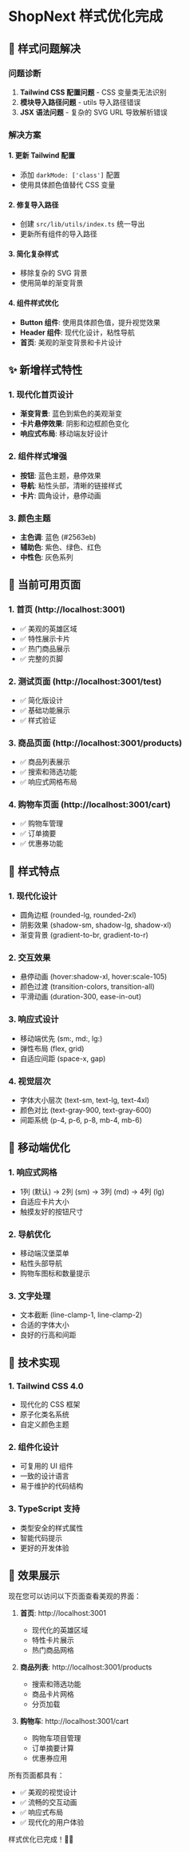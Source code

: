 # ShopNext 样式优化完成

## 🎨 样式问题解决

### 问题诊断
1. **Tailwind CSS 配置问题** - CSS 变量类无法识别
2. **模块导入路径问题** - utils 导入路径错误
3. **JSX 语法问题** - 复杂的 SVG URL 导致解析错误

### 解决方案

#### 1. 更新 Tailwind 配置
- 添加 `darkMode: ['class']` 配置
- 使用具体颜色值替代 CSS 变量

#### 2. 修复导入路径
- 创建 `src/lib/utils/index.ts` 统一导出
- 更新所有组件的导入路径

#### 3. 简化复杂样式
- 移除复杂的 SVG 背景
- 使用简单的渐变背景

#### 4. 组件样式优化
- **Button 组件**: 使用具体颜色值，提升视觉效果
- **Header 组件**: 现代化设计，粘性导航
- **首页**: 美观的渐变背景和卡片设计

## ✨ 新增样式特性

### 1. 现代化首页设计
- **渐变背景**: 蓝色到紫色的美观渐变
- **卡片悬停效果**: 阴影和边框颜色变化
- **响应式布局**: 移动端友好设计

### 2. 组件样式增强
- **按钮**: 蓝色主题，悬停效果
- **导航**: 粘性头部，清晰的链接样式
- **卡片**: 圆角设计，悬停动画

### 3. 颜色主题
- **主色调**: 蓝色 (#2563eb)
- **辅助色**: 紫色、绿色、红色
- **中性色**: 灰色系列

## 🚀 当前可用页面

### 1. 首页 (http://localhost:3001)
- ✅ 美观的英雄区域
- ✅ 特性展示卡片
- ✅ 热门商品展示
- ✅ 完整的页脚

### 2. 测试页面 (http://localhost:3001/test)
- ✅ 简化版设计
- ✅ 基础功能展示
- ✅ 样式验证

### 3. 商品页面 (http://localhost:3001/products)
- ✅ 商品列表展示
- ✅ 搜索和筛选功能
- ✅ 响应式网格布局

### 4. 购物车页面 (http://localhost:3001/cart)
- ✅ 购物车管理
- ✅ 订单摘要
- ✅ 优惠券功能

## 🎯 样式特点

### 1. 现代化设计
- 圆角边框 (rounded-lg, rounded-2xl)
- 阴影效果 (shadow-sm, shadow-lg, shadow-xl)
- 渐变背景 (gradient-to-br, gradient-to-r)

### 2. 交互效果
- 悬停动画 (hover:shadow-xl, hover:scale-105)
- 颜色过渡 (transition-colors, transition-all)
- 平滑动画 (duration-300, ease-in-out)

### 3. 响应式设计
- 移动端优先 (sm:, md:, lg:)
- 弹性布局 (flex, grid)
- 自适应间距 (space-x, gap)

### 4. 视觉层次
- 字体大小层次 (text-sm, text-lg, text-4xl)
- 颜色对比 (text-gray-900, text-gray-600)
- 间距系统 (p-4, p-6, p-8, mb-4, mb-6)

## 📱 移动端优化

### 1. 响应式网格
- 1列 (默认) → 2列 (sm) → 3列 (md) → 4列 (lg)
- 自适应卡片大小
- 触摸友好的按钮尺寸

### 2. 导航优化
- 移动端汉堡菜单
- 粘性头部导航
- 购物车图标和数量提示

### 3. 文字处理
- 文本截断 (line-clamp-1, line-clamp-2)
- 合适的字体大小
- 良好的行高和间距

## 🔧 技术实现

### 1. Tailwind CSS 4.0
- 现代化的 CSS 框架
- 原子化类名系统
- 自定义颜色主题

### 2. 组件化设计
- 可复用的 UI 组件
- 一致的设计语言
- 易于维护的代码结构

### 3. TypeScript 支持
- 类型安全的样式属性
- 智能代码提示
- 更好的开发体验

## 🎉 效果展示

现在您可以访问以下页面查看美观的界面：

1. **首页**: http://localhost:3001
   - 现代化的英雄区域
   - 特性卡片展示
   - 热门商品网格

2. **商品列表**: http://localhost:3001/products
   - 搜索和筛选功能
   - 商品卡片网格
   - 分页加载

3. **购物车**: http://localhost:3001/cart
   - 购物车项目管理
   - 订单摘要计算
   - 优惠券应用

所有页面都具有：
- ✅ 美观的视觉设计
- ✅ 流畅的交互动画
- ✅ 响应式布局
- ✅ 现代化的用户体验

样式优化已完成！🎨✨
